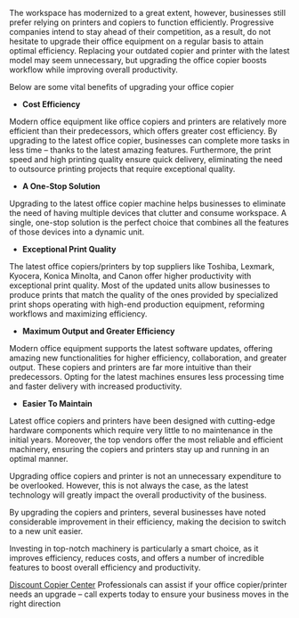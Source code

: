 <p>The workspace has modernized to a great extent, however, businesses still prefer relying on printers and copiers to function efficiently. Progressive companies intend to stay ahead of their competition, as a result, do not hesitate to upgrade their office equipment on a regular basis to attain optimal efficiency. Replacing your outdated copier and printer with the latest model may seem unnecessary, but upgrading the office copier boosts workflow while improving overall productivity.</p>
<p>Below are some vital benefits of upgrading your office copier</p>
<ul>
<li><strong>Cost Efficiency</strong></li>
</ul>
<p>Modern office equipment like office copiers and printers are relatively more efficient than their predecessors, which offers greater cost efficiency. By upgrading to the latest office copier, businesses can complete more tasks in less time &ndash; thanks to the latest amazing features. Furthermore, the print speed and high printing quality ensure quick delivery, eliminating the need to outsource printing projects that require exceptional quality.</p>
<ul>
<li><strong>A One-Stop Solution</strong></li>
</ul>
<p>Upgrading to the latest office copier machine helps businesses to eliminate the need of having multiple devices that clutter and consume workspace. A single, one-stop solution is the perfect choice that combines all the features of those devices into a dynamic unit.</p>
<ul>
<li><strong>Exceptional Print Quality</strong></li>
</ul>
<p>The latest office copiers/printers by top suppliers like Toshiba, Lexmark, Kyocera, Konica Minolta, and Canon offer higher productivity with exceptional print quality. Most of the updated units allow businesses to produce prints that match the quality of the ones provided by specialized print shops operating with high-end production equipment, reforming workflows and maximizing efficiency.</p>
<ul>
<li><strong>Maximum Output and Greater Efficiency</strong></li>
</ul>
<p>Modern office equipment supports the latest software updates, offering amazing new functionalities for higher efficiency, collaboration, and greater output. These copiers and printers are far more intuitive than their predecessors. Opting for the latest machines ensures less processing time and faster delivery with increased productivity.</p>
<ul>
<li><strong>Easier To Maintain</strong></li>
</ul>
<p>Latest office copiers and printers have been designed with cutting-edge hardware components which require very little to no maintenance in the initial years. Moreover, the top vendors offer the most reliable and efficient machinery, ensuring the copiers and printers stay up and running in an optimal manner.</p>
<p>Upgrading office copiers and printer is not an unnecessary expenditure to be overlooked. However, this is not always the case, as the latest technology will greatly impact the overall productivity of the business.</p>
<p>By upgrading the copiers and printers, several businesses have noted considerable improvement in their efficiency, making the decision to switch to a new unit easier.</p>
<p>Investing in top-notch machinery is particularly a smart choice, as it improves efficiency, reduces costs, and offers a number of incredible features to boost overall efficiency and productivity.</p>
<p><a href="https://discountcopiercenter.com/">Discount Copier Center</a> Professionals can assist if your office copier/printer needs an upgrade &ndash; call experts today to ensure your business moves in the right direction</p>
<p>&nbsp;</p>
<p>&nbsp;</p>
<p>&nbsp;</p>
<p>&nbsp;</p>
<p>&nbsp;</p>
<p>&nbsp;</p>
<p>&nbsp;</p>
<p>&nbsp;</p>
<p>&nbsp;</p>
<p>&nbsp;</p>
<p>&nbsp;</p>
<p>&nbsp;</p>
